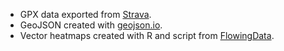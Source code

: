* GPX data exported from [Strava][].
* GeoJSON created with [geojson.io][].
* Vector heatmaps created with R and script from [FlowingData][].

[Strava]: http://strava.com/
[geojson.io]: http://geojson.io/
[FlowingData]: http://flowingdata.com/2014/02/05/where-people-run/